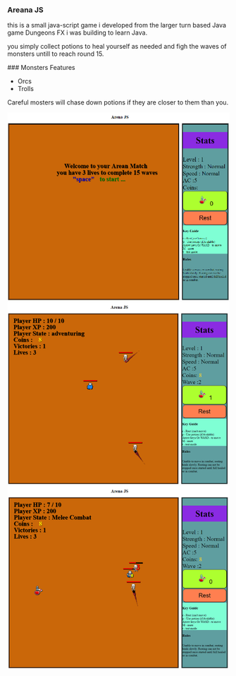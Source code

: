 ### Areana JS
<p>
  
this is a small java-script game i developed from the larger turn based Java game Dungeons FX i was building to learn Java.
</p>
<p>
  you simply collect potions to heal yourself as needed and figh the waves of monsters untill to reach round 15.
</p>
### Monsters Features
<ul>
  <li>
    Orcs
  </li>
  <li>
    Trolls
  </li>
</ul>
<p>
  Careful mosters will chase down potions if they are closer to them than you.
</p>

![play Screen](start.png)
![play Screen](play1.png)
![play Screen](play2.png)
